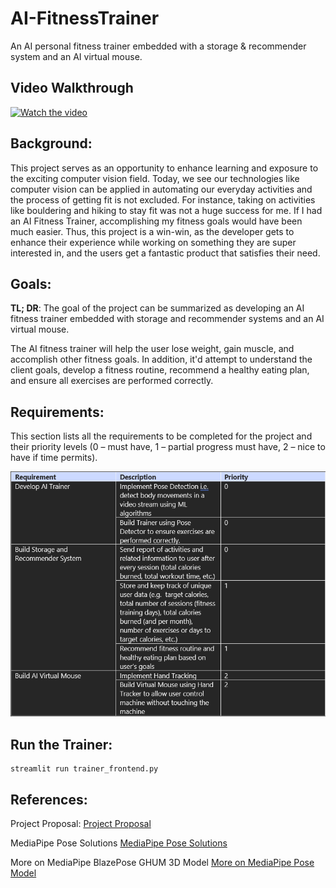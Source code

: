 # **AI-FitnessTrainer**
An AI personal fitness trainer embedded with a storage &amp; recommender system and an AI virtual mouse.

## **Video Walkthrough**
[![Watch the video](https://i9.ytimg.com/vi/bWiVfwcOCh0/mqdefault.jpg?sqp=CICniaEG-oaymwEmCMACELQB8quKqQMa8AEB-AHUBoACxgOKAgwIABABGGUgZShlMA8=&rs=AOn4CLBiWANz_C_6dSNLT7DBaZXvRg0ymA)](https://youtu.be/bWiVfwcOCh0)

## **Background**:
This project serves as an opportunity to enhance learning and exposure to the exciting computer vision field. Today, we see our technologies like computer vision can be applied in automating our everyday activities and the process of getting fit is not excluded. For instance, taking on activities like bouldering and hiking to stay fit was not a huge success for me. If I had an AI Fitness Trainer, accomplishing my fitness goals would have been much easier. Thus, this project is a win-win, as the developer gets to enhance their experience while working on something they are super interested in, and the users get a fantastic product that satisfies their need.

## **Goals**: 
**TL; DR**: The goal of the project can be summarized as developing an AI fitness trainer embedded with storage and recommender systems and an AI virtual mouse.

The AI fitness trainer will help the user lose weight, gain muscle, and accomplish other fitness goals. In addition, it'd attempt to understand the client goals, develop a fitness routine, recommend a healthy eating plan, and ensure all exercises are performed correctly.

## **Requirements**:
This section lists all the requirements to be completed for the project and their priority levels (0 – must have, 1 – partial progress must have, 2 – nice to have if time permits).

![functional requirements for the project](Miscellaneous/requirements.png)


## **Run the Trainer:**

```
streamlit run trainer_frontend.py
```


## **References**:
Project Proposal: [Project Proposal](ProgressReports/project_proposal.docx)

MediaPipe Pose Solutions [MediaPipe Pose Solutions](https://google.github.io/mediapipe/solutions/pose.html)

More on MediaPipe BlazePose GHUM 3D Model [More on MediaPipe Pose Model](https://drive.google.com/file/d/10WlcTvrQnR_R2TdTmKw0nkyRLqrwNkWU/preview)

